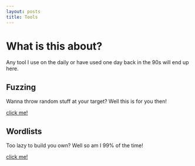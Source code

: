 ```yaml
---
layout: posts
title: Tools
---
```


# What is this about?
Any tool I use on the daily or have used one day back in the 90s will end up here.


## Fuzzing
Wanna throw random stuff at your target? Well this is for you then!

[click me!](./Fuzz/)


## Wordlists
Too lazy to build you own? Well so am I 99% of the time!

[click me!](./Wordlist/)

